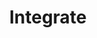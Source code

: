 ---
# metadata # 
title: Integrate
description: Integrate Pachyderm with popular tools such as JupyterLab. 
date: 
# taxonomy #
tags: 
series:
seriesPart:
weight: 8
--- 